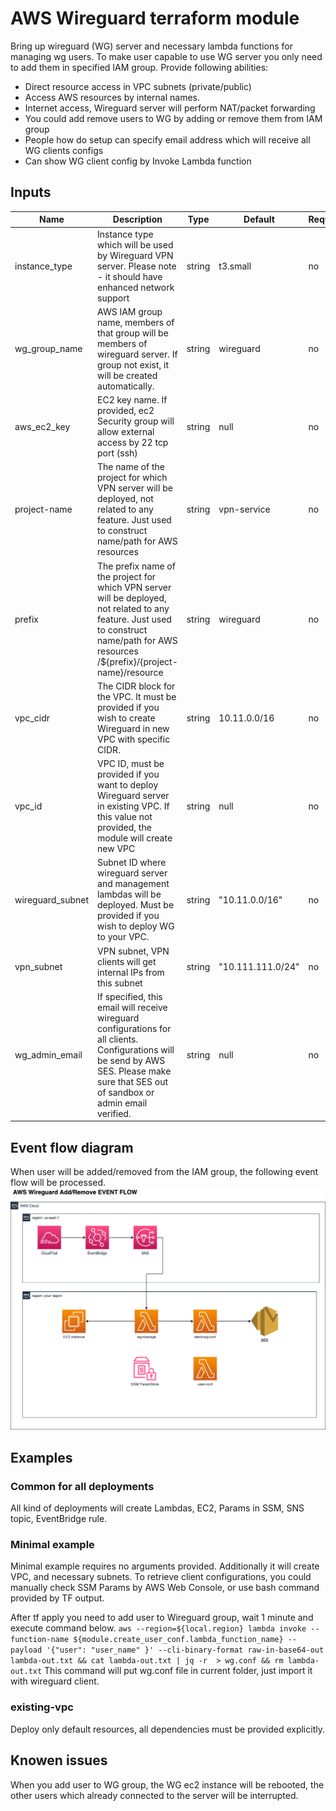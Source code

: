 # AWS Wireguard terraform module

Bring up wireguard (WG) server and necessary lambda functions for managing wg users. To make user capable to use WG server you only need to add them in specified IAM group. Provide following abilities:
- Direct resource access in VPC subnets (private/public)
- Access AWS resources by internal names.
- Internet access, Wireguard server will perform NAT/packet forwarding
- You could add remove users to WG by adding or remove them from IAM group
- People how do setup can specify email address which will receive all WG clients configs 
- Can show WG client config by Invoke Lambda function

## Inputs
| Name  | Description | Type  | Default  | Required  |
|---|---|---|---|---|
| instance_type  |  Instance type which will be used by Wireguard VPN server. Please note - it should have enhanced network support | string  | t3.small   | no  |
| wg_group_name  |  AWS IAM group name, members of that group will be members of wireguard server. If group not exist, it will be created automatically. | string  | wireguard  | no  |
| aws_ec2_key  | EC2 key name. If provided, ec2 Security group will allow external access by 22 tcp port (ssh)  | string  | null  | no  |
| project-name  | The name of the project for which VPN server will be deployed, not related to any feature. Just used to construct name/path for AWS resources  | string   | vpn-service  | no  |
| prefix  | The prefix name of the project for which VPN server will be deployed, not related to any feature. Just used to construct name/path for AWS resources  /${prefix}/{project-name}/resource| string   | wireguard  | no  |
| vpc_cidr  | The CIDR block for the VPC. It must be provided if you wish to create Wireguard in new VPC with specific CIDR.  | string  | 10.11.0.0/16  | no  |
| vpc_id  | VPC ID, must be provided if you want to deploy Wireguard server in existing VPC. If this value not provided, the module will create new VPC  | string  | null  | no  |
| wireguard_subnet  | Subnet ID where wireguard server and management lambdas will be deployed. Must be provided if you wish to deploy WG to your VPC.  | string  | "10.11.0.0/16"  | no  |
| vpn_subnet  | VPN subnet, VPN clients will get internal IPs from this subnet  | string  | "10.111.111.0/24"  | no  |
| wg_admin_email  | If specified, this email will receive  wireguard configurations for all clients. Configurations will be send by AWS SES. Please make sure that SES out of sandbox or admin email verified.  | string  | null  | no  |

## Event flow diagram
When user will be added/removed from the IAM group, the following event flow will be processed.
![Event flow](event_flow.png)

## Examples 

### Common for all deployments
All kind of deployments will create Lambdas, EC2, Params in SSM, SNS topic, EventBridge rule. 

### Minimal example
Minimal example requires no arguments provided. Additionally it will create VPC, and necessary subnets. To retrieve client configurations, you could manually check SSM Params by AWS Web Console, or use bash command provided by TF output. 

After tf apply you need to add user to Wireguard group, wait 1 minute and execute command below.
```aws --region=${local.region} lambda invoke --function-name ${module.create_user_conf.lambda_function_name} --payload '{"user": "user_name" }' --cli-binary-format raw-in-base64-out lambda-out.txt && cat lambda-out.txt | jq -r  > wg.conf && rm lambda-out.txt```
This command will put wg.conf file in current folder, just import it with wireguard client.

### existing-vpc
Deploy only default resources, all dependencies must be provided explicitly.

## Knowen issues
When you add user to WG group, the WG ec2 instance will be rebooted, the other users which already connected to the server will be interrupted. 

